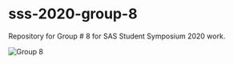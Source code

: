 # sss-2020-group-8
Repository for Group # 8 for SAS Student Symposium 2020 work.

![Group 8](https://github.com/osu-msba/sss-2020-group-8/blob/master/miscellaneous-resources/group-images/group-pic.PNG)
